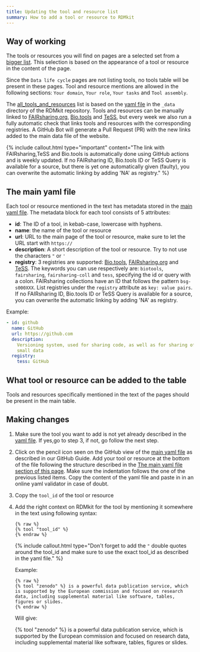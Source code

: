 ```yaml
---
title: Updating the tool and resource list
summary: How to add a tool or resource to RDMkit
---
```


## Way of working

The tools or resources you will find on pages are a selected set from a [bigger list](all_tools_and_resources). This selection is based on the appearance of a tool or resource in the content of the page.

Since the `Data life cycle` pages are not listing tools, no tools table will be present in these pages. Tool and resource mentions are  allowed in the following sections: `Your domain`, `Your role`, `Your tasks` and `Tool assembly`. 

The [all_tools_and_resources](all_tools_and_resources) list is based on the [yaml file](https://github.com/elixir-europe/rdmkit/blob/master/_data/tool_and_resource_list.yml) in the `_data` directory of the RDMkit repository. Tools and resources can be manually linked to [FAIRsharing.org](https://fairsharing.org/), [Bio.tools](https://bio.tools) and [TeSS](https://tess.elixir-europe.org/), but every week we also run a fully automatic check that links tools and resources with the corresponding registries. A GitHub Bot will generate a Pull Request (PR) with the new links added to the main data file of the website.

{% include callout.html type="important" content="The link with FAIRsharing,TeSS and Bio.tools is automatically done using GitHub actions and is weekly updated. If no FAIRsharing ID, Bio.tools ID or TeSS Query is available for a source, but there is yet one automatically given (faulty), you can overwrite the automatic linking by adding 'NA' as registry." %}

## The main yaml file

Each tool or resource mentioned in the text has metadata stored in the [main yaml file](https://github.com/elixir-europe/rdmkit/blob/master/_data/tool_and_resource_list.yml). The metadata block for each tool consists of 5 attributes:
- **id**: The ID of a tool, in kebab-case, lowercase with hyphens.
- **name**: the name of the tool or resource
- **url**: URL to the main page of the tool or resource, make sure to let the URL start with `https://`
- **description**: A short description of the tool or resource. Try to not use the characters `"` or `'` 
- **registry**: 3 registries are supported: [Bio.tools](https://bio.tools), [FAIRsharing.org](https://fairsharing.org/) and [TeSS](https://tess.elixir-europe.org/). The keywords you can use respectively are: `biotools`, `fairsharing`, `fairsharing-coll` and `tess`, specifying the id or query with a colon. FAIRsharing collections have an ID that follows the pattern `bsg-s000XXX`. List registries under the `registry` attribute as `key: value pairs`. If no FAIRsharing ID, Bio.tools ID or TeSS Query is available for a source, you can overwrite the automatic linking by adding 'NA' as registry.

Example:

```yml
- id: github
  name: GitHub
  url: https://github.com
  description:
    Versioning system, used for sharing code, as well as for sharing of
    small data
  registry:
    tess: GitHub
```


## What tool or resource can be added to the table
Tools and resources specifically mentioned in the text of the pages should be present in the main table. 

## Making changes

1. Make sure the tool you want to add is not yet already described in the [yaml file](https://github.com/elixir-europe/rdmkit/blob/master/_data/tool_and_resource_list.yml). If yes,go to step 3, if not, go follow the next step.

1. Click on the pencil icon seen on the GitHub view of the [main yaml file](https://github.com/elixir-europe/rdmkit/blob/master/_data/tool_and_resource_list.yml) as described in our GitHub Guide. Add your tool or resource at the bottom of the file following the structure described in the [The main yaml file section of this page](#the-main-yaml-file). Make sure the indentation follows the one of the previous listed items. Copy the content of the yaml file and paste in in an online yaml validator in case of doubt.

1. Copy the `tool_id` of the tool or resource

1. Add the right context on RDMkit for the tool by mentioning it somewhere in the text using following syntax:
    ```
    {% raw %}
    {% tool "tool_id" %}
    {% endraw %}
    ```

    {% include callout.html type="Don't forget to add the `"` double quotes around the tool_id and make sure to use the exact tool_id as described in the yaml file." %}

    Example:

    ```
    {% raw %}
    {% tool "zenodo" %} is a powerful data publication service, which is supported by the European commission and focused on research data, including supplemental material like software, tables, figures or slides.
    {% endraw %}
    ```
    Will give: 
    
    {% tool "zenodo" %} is a powerful data publication service, which is supported by the European commission and focused on research data, including supplemental material like software, tables, figures or slides.

    


